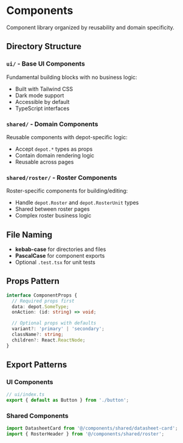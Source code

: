 # Components

Component library organized by reusability and domain specificity.

## Directory Structure

### `ui/` - Base UI Components
Fundamental building blocks with no business logic:
- Built with Tailwind CSS
- Dark mode support
- Accessible by default
- TypeScript interfaces

### `shared/` - Domain Components
Reusable components with depot-specific logic:
- Accept `depot.*` types as props
- Contain domain rendering logic
- Reusable across pages

### `shared/roster/` - Roster Components
Roster-specific components for building/editing:
- Handle `depot.Roster` and `depot.RosterUnit` types
- Shared between roster pages
- Complex roster business logic

## File Naming
- **kebab-case** for directories and files
- **PascalCase** for component exports
- Optional `.test.tsx` for unit tests
## Props Pattern

```typescript
interface ComponentProps {
  // Required props first
  data: depot.SomeType;
  onAction: (id: string) => void;

  // Optional props with defaults
  variant?: 'primary' | 'secondary';
  className?: string;
  children?: React.ReactNode;
}
```

## Export Patterns

### UI Components
```typescript
// ui/index.ts
export { default as Button } from './button';
```

### Shared Components
```typescript
import DatasheetCard from '@/components/shared/datasheet-card';
import { RosterHeader } from '@/components/shared/roster';
```